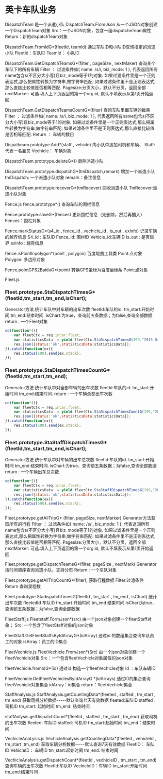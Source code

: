 # 英卡车队业务
DispatchTeam
是一个派遣小队
DispatchTeam.FromJson
从一个JSON对象创建一个DispatchTeam对象
Src：一个JSON对象，包含一组dispatcheTeam属性
Return：新的dispatchTeam对象


DispatchTeam.FromIdG*(fleetId, teamId) 
通过车队ID和小队ID查询指定的派遣小队
FleetId：车队ID
TeamId： 小队ID

DispatchTeam.GetDispatchTeamsG*(filter , pageSize , nextMaker)
查询某个车队下的所有车辆
Filter ： 过滤条件如{ name: /s/i, biz_mode: 1 }, 代表返回所有name包含s(不区分大小写)且biz_mode等于1的对象. 如果过滤条件里是一个正则表达式,那么把属性转换为字符串,做字符串匹配; 如果过滤条件里不是正则表达式,那么直接比较值是否相等匹配.
Pagesize:分页大小，默认不分页，返回全部
nextMarker: 可选.填入上下页返回的第一个org.id, 默认不填表示从第1页开始返回.

DispatchTeam.GetDispatchTeamsCountG*(filter)
查询车队里面车辆的数目
Filter ： 过滤条件如{ name: /s/i, biz_mode: 1 }, 代表返回所有name包含s(不区分大小写)且biz_mode等于1的对象. 如果过滤条件里是一个正则表达式,那么把属性转换为字符串,做字符串匹配; 如果过滤条件里不是正则表达式,那么直接比较值是否相等匹配.
Return ： 车辆的数目

Dispatheam.prototype.Add*(staff , vehicle)
向小队中追加司机和车辆、
Staff:代表一名雇员
Vechicle： 车辆对象

DispatchTeam.prototype.deleteG*()
删除派遣小队

DispatchTeam.prototype.dispatchG*(tmDispatch,remark)
增加一个派遣小队
tmDispatch: 一个派遣小队对象
remark：备注信息

DispatchTeam.prototype.recoverG*(tmRecover)
回收派遣小队
TmRecover:派遣小队对象

Fence.js
fence.prototype*()
查询车队的围栏信息

Fence.prototype.saveG*(fences)
更新围栏信息（先删除，然后再插入）
Fences：围栏对象

Fence.markStatusG*(s4_id , fence_id , vechicle_id , is_out , exInfo)
记录车辆的越界信息
S4_id : 车队ID
Fence_id: 围栏ID
Vehicle_id:车辆ID
Is_out : 是否越界
exInfo : 越界信息


fence.isPointInpolygon*(point , polygon)
百度地图工具类
Point:点对象
Polygon: 多边形对象

Fence.pointGPS2BaiduG*(point)
转换GPS坐标为百度坐标系
Point:点对象

Fleet.js
### Fleet.prototype.StaDispatchTimesG*(fleetId,tm_start,tm_end,isChart);
Generator方法.统计车队中对车辆的出车次数
fleetId:车队的id.
tm_start:开始时间
tm_end:结束时间.
isChart:为true，查询前五条数据；为false,查询全部数据
return : 一个Fleet对象
```javascript
co(function*(){
    var fleetCtx = req.incar.fleet;
    var statisticsData  = yield fleetCtx.StaDispatchTimesG(199,"2015-04-01","2015-04-07",true);
    res.json({status:'ok',statisticsData:statisticsData});
}).catch(function(ex){
    res.status(500).send(ex.stack);
});
```

### Fleet.prototype.StaDispatchTimesCountG*(fleetId,tm_start,tm_end);
Generator方法.统计车队中对全部车辆的出车次数
fleetId:车队的id.
tm_start:开始时间
tm_end:结束时间.
return : 一个车辆全部出车次数
```javascript
co(function*(){
    var fleetCtx = req.incar.fleet;
    var statisticsData  = yield fleetCtx.StaDispatchTimesCountG(199,"2015-04-01","2015-04-07");
    res.json({status:'ok',statisticsData:statisticsData});
}).catch(function(ex){
    res.status(500).send(ex.stack);
});
```

### Fleet.prototype.StaStaffDispatchTimesG*(fleetId,tm_start,tm_end,isChart);
Generator方法.统计车队中对车辆的出车总次数
fleetId:车队的id.
tm_start:开始时间
tm_end:结束时间.
isChart:为true，查询前五条数据；为false,查询全部数据
return : 一个车辆出车总次数
```javascript
co(function*(){
    var fleetCtx = req.incar.fleet;
    var statisticsData  = yield fleetCtx.StaStaffDispatchTimesG(199,"2015-04-01","2015-04-07",true);
    res.json({status:'ok',statisticsData:statisticsData});
}).catch(function(ex){
    res.status(500).send(ex.stack);
});
```
Fleet.prototype.getAllTripG* (filter, pageSize, nextMarker)
Generator方法获取所有的行程
Filter ： 过滤条件如{ name: /s/i, biz_mode: 1 }, 代表返回所有name包含s(不区分大小写)且biz_mode等于1的对象. 如果过滤条件里是一个正则表达式,那么把属性转换为字符串,做字符串匹配; 如果过滤条件里不是正则表达式,那么直接比较值是否相等匹配.
Pagesize:分页大小，默认不分页，返回全部
nextMarker: 可选.填入上下页返回的第一个org.id, 默认不填表示从第1页开始返回.

Fleet.prototype.getDispatchTeamsG*(filter, pageSize , nextMark)
Generator 按时间顺序查询派遣小队，支持分页 
Return : 一个车队对象


Fleet.prototype.getAllTripCountG*(filter);
获取行程数据
Filter:过滤条件
Return 查询里程数

Fleet.prototype.StadispatchTimesG(fleetId , tm_start , tm_end , isChart)
统计出车次数
fleetedId 车队ID
tm_start 开始时间
tm_end 结束时间
isChart为true，查询前五条数据；为false,查询全部数据


FleetStaff.js
Fleetstaff.FormJson*(src)
由一个json对象创建一个fleetStaff对象；
Src: 一个包含了fleetStaff对象的json对象

FleetStaff.GetFleetStaffsByIdArrayG*(idArray)
通过id 的数组集合查询车队员工的对象
isArray：员工的ID集合

FleetVechicle.js
FleetVechicle.FromJson*(Src)
由一个json对象创建一个fleetVechicle对象
Src：一个包含fleetVechicle对象属性的json对象


fleetVechicle.fromIdG*(id)
通过id 构造一个fleetVechicle对象
Id ：车队车辆ID

FleetVechicle.GetFleetVechiclesByIdArrayG *(idArrays)
通过ID的集合查询fleetVechicle对象集合
idArray：id集合
return：fleetVechicle集合

StaffAnalysis.js
StaffAnalysis.getCountingData*(fleeted , staffed , tm_start , tm_end)
获取司机分析数据-----默认查询七天有效数据
fleeted:车队ID
staffed：司机ID
tm_start: 起始时间
tm_end: 结束时间

staffAnlysis.getDispatchCount*(fleetId , staffed , tm_start , tm_end)
获取司机的出车次数
fleeted: 车队ID
staffed: 司机ID
tm_start:起始时间
tm_end：结束时间


VechicleAnaLysis.js
VechicleAnalysis.getCountingData*(fleeted , vehicleId , tm_start ,tm_end)
获取车辆分析数据-----默认查询7天有效数据
FleetID： 车队ID
VehicleID： 车辆ID
tm_start:起始时间
tm_end: 结束时间

VechicleAnalysis.getDispatchCount*(fleetId , vechicleID , tm_start , tm_end)
查询车辆的出车次数
FleetId:车队ID
VechicleID：车辆ID
tm_start:开始时间
tm_end:结束时间


